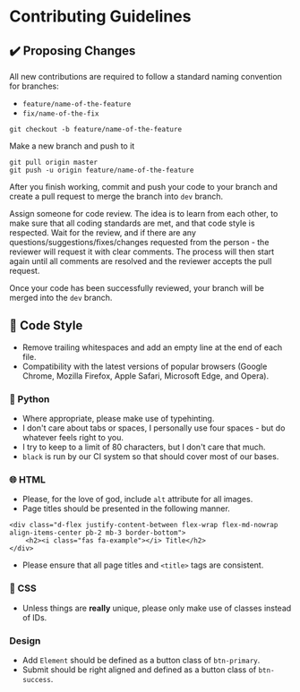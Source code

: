 # Contributing Guidelines

## ✔️ Proposing Changes

All new contributions are required to follow a standard naming convention for branches:

- `feature/name-of-the-feature`
- `fix/name-of-the-fix`


```
git checkout -b feature/name-of-the-feature
```

Make a new branch and push to it

```
git pull origin master
git push -u origin feature/name-of-the-feature
```

After you finish working, commit and push your code to your branch and create a pull request to merge the branch into `dev` branch.

Assign someone for code review. The idea is to learn from each other, to make sure that all coding standards are met, and that code style is respected. Wait for the review, and if there are any questions/suggestions/fixes/changes requested from the person - the reviewer will request it with clear comments. The process will then start again until all comments are resolved and the reviewer accepts the pull request.

Once your code has been successfully reviewed, your branch will be merged into the `dev` branch.


## 📝 Code Style

- Remove trailing whitespaces and add an empty line at the end of each file.
- Compatibility with the latest versions of popular browsers (Google Chrome, Mozilla Firefox, Apple Safari, Microsoft Edge, and Opera).

### 🐍 Python

- Where appropriate, please make use of typehinting.
- I don't care about tabs or spaces, I personally use four spaces - but do whatever feels right to you.
- I try to keep to a limit of 80 characters, but I don't care that much.
- `black` is run by our CI system so that should cover most of our bases. 


### 🌐 HTML

- Please, for the love of god, include ```alt``` attribute for all images.
- Page titles should be presented in the following manner.

```
<div class="d-flex justify-content-between flex-wrap flex-md-nowrap align-items-center pb-2 mb-3 border-bottom">
    <h2><i class="fas fa-example"></i> Title</h2>
</div>
```

- Please ensure that all page titles and ```<title>``` tags are consistent.

### 📑 CSS

- Unless things are **really** unique, please only make use of classes instead of IDs.


### Design

- Add ```Element``` should be defined as a button class of ```btn-primary```.
- Submit should be right aligned and defined as a button class of ```btn-success```.


